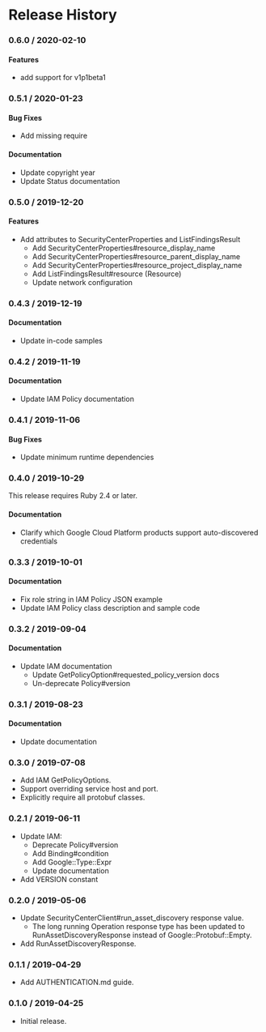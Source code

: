 # Release History

### 0.6.0 / 2020-02-10

#### Features

* add support for v1p1beta1

### 0.5.1 / 2020-01-23

#### Bug Fixes

* Add missing require

#### Documentation

* Update copyright year
* Update Status documentation

### 0.5.0 / 2019-12-20

#### Features

* Add attributes to SecurityCenterProperties and ListFindingsResult
  * Add SecurityCenterProperties#resource_display_name
  * Add SecurityCenterProperties#resource_parent_display_name
  * Add SecurityCenterProperties#resource_project_display_name
  * Add ListFindingsResult#resource (Resource)
  * Update network configuration

### 0.4.3 / 2019-12-19

#### Documentation

* Update in-code samples

### 0.4.2 / 2019-11-19

#### Documentation

* Update IAM Policy documentation

### 0.4.1 / 2019-11-06

#### Bug Fixes

* Update minimum runtime dependencies

### 0.4.0 / 2019-10-29

This release requires Ruby 2.4 or later.

#### Documentation

* Clarify which Google Cloud Platform products support auto-discovered credentials

### 0.3.3 / 2019-10-01

#### Documentation

* Fix role string in IAM Policy JSON example
* Update IAM Policy class description and sample code

### 0.3.2 / 2019-09-04

#### Documentation

* Update IAM documentation
  * Update GetPolicyOption#requested_policy_version docs
  * Un-deprecate Policy#version

### 0.3.1 / 2019-08-23

#### Documentation

* Update documentation

### 0.3.0 / 2019-07-08

* Add IAM GetPolicyOptions.
* Support overriding service host and port.
* Explicitly require all protobuf classes.

### 0.2.1 / 2019-06-11

* Update IAM:
  * Deprecate Policy#version
  * Add Binding#condition
  * Add Google::Type::Expr
  * Update documentation
* Add VERSION constant

### 0.2.0 / 2019-05-06

* Update SecurityCenterClient#run_asset_discovery response value.
  * The long running Operation response type has been updated to
    RunAssetDiscoveryResponse instead of Google::Protobuf::Empty.
* Add RunAssetDiscoveryResponse.

### 0.1.1 / 2019-04-29

* Add AUTHENTICATION.md guide.

### 0.1.0 / 2019-04-25

* Initial release.
